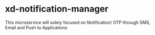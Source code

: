 # xd-notification-manager
This microservice will solely focused on Notification/ OTP through SMS, Email and Push to Applications
